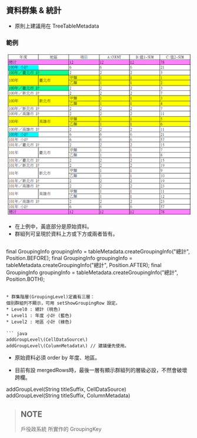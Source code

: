 ## 資料群集 & 統計

* 原則上建議用在 TreeTableMetadata

### 範例

![](/assets/ch06/table-grouping-sample1.png)

* 在上例中，黃底部分是原始資料。
* 群組列可呈現於資料上方或下方或兩者皆有。  
  ``` java
final GroupingInfo groupingInfo = tableMetadata.createGroupingInfo("總計", Position.BEFORE);
final GroupingInfo groupingInfo = tableMetadata.createGroupingInfo("總計", Position.AFTER);
final GroupingInfo groupingInfo = tableMetadata.createGroupingInfo("總計", Position.BOTH);
  ``` 
  
* 群集階層(GroupingLevel)定義有三層：
  個別群組列不顯示，可用 setShowGroupingRow 設定。
  * Level0 : 總計 (桃色)
  * Level1 : 年度 小計 (藍色)
  * Level2 : 地區 小計 (綠色)
  
  ``` java
  addGroupLevel\(CellDataSource\)  
  addGroupLevel\(ColumnMetadata\) // 建議優先使用。
  ```
  
* 原始資料必須 order by 年度、地區。

* 目前有設 mergedRows時，最後一層有顯示群組列的層級必設，不然會破壞跨欄。





addGroupLevel\(String titleSuffix, CellDataSource\)  
addGroupLevel\(String titleSuffix, ColumnMetadata\)





> ## NOTE 
>
> 戶役政系統 所實作的 GroupingKey
>

